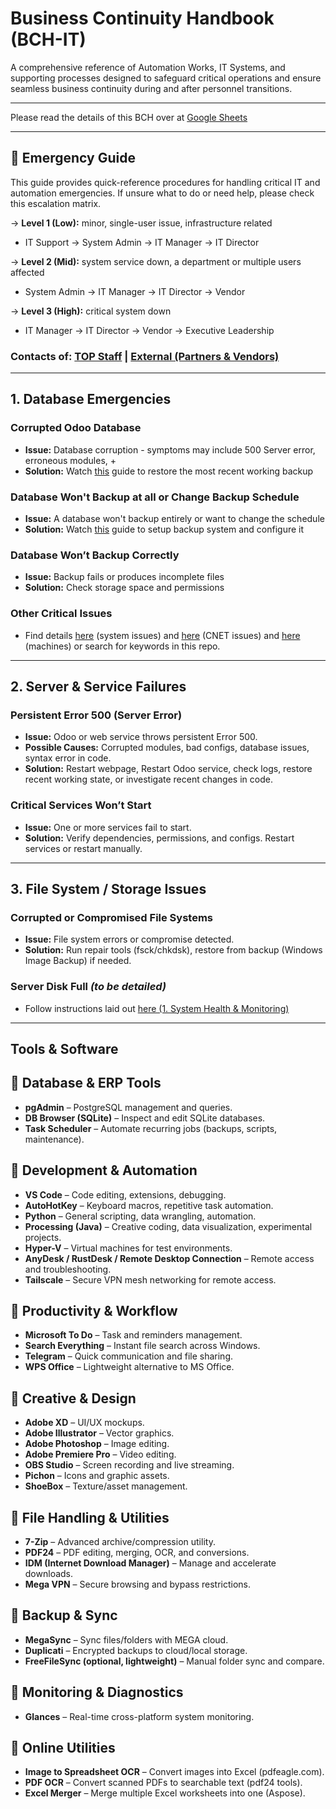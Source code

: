 # Business Continuity Handbook (BCH-IT)

A comprehensive reference of Automation Works, IT Systems, and supporting processes designed to safeguard critical operations and ensure seamless business continuity during and after personnel transitions.

---

Please read the details of this BCH over at [Google Sheets](https://docs.google.com/document/d/1_hEis_xVPHiJS8Y0dfEQNExM6SObiQz1FUnA3c57JGM/edit?tab=t.gknsv4hxkm6h)

---

## 🚨 Emergency Guide

This guide provides quick-reference procedures for handling critical IT and automation emergencies.
If unsure what to do or need help, please check this escalation matrix.

→ **Level 1 (Low):** minor, single-user issue, infrastructure related

- IT Support → System Admin → IT Manager → IT Director

→ **Level 2 (Mid):** system service down, a department or multiple users affected

- System Admin → IT Manager → IT Director → Vendor

→ **Level 3 (High):** critical system down

- IT Manager → IT Director → Vendor → Executive Leadership

### Contacts of: [TOP Staff](https://docs.google.com/document/d/1_hEis_xVPHiJS8Y0dfEQNExM6SObiQz1FUnA3c57JGM/edit?tab=t.p5r7sz95ao4n) | [External (Partners & Vendors)](https://docs.google.com/document/d/1_hEis_xVPHiJS8Y0dfEQNExM6SObiQz1FUnA3c57JGM/edit?tab=t.csmeknmtdzmk)

---

## 1. Database Emergencies

### Corrupted Odoo Database

- **Issue:** Database corruption - symptoms may include 500 Server error, erroneous modules, +
- **Solution:** Watch [this](https://youtu.be/aGOfS9IhpIw) guide to restore the most recent working backup

### Database Won't Backup at all or Change Backup Schedule

- **Issue:** A database won't backup entirely or want to change the schedule
- **Solution:** Watch [this](https://youtu.be/X_ZU2EnMgWg) guide to setup backup system and configure it

### Database Won’t Backup Correctly

- **Issue:** Backup fails or produces incomplete files
- **Solution:** Check storage space and permissions

### Other Critical Issues

- Find details [here](./Systems%20and%20Tools/System%20Errors%20and%20Fixes.md) (system issues) and [here](./Systems%20and%20Tools/ERP/CNET/Errors_and_Fixes.md) (CNET issues) and [here](/Production%20&%20Machines/Readme.md) (machines) or search for keywords in this repo.

---

## 2. Server & Service Failures

### Persistent Error 500 (Server Error)

- **Issue:** Odoo or web service throws persistent Error 500.
- **Possible Causes:** Corrupted modules, bad configs, database issues, syntax error in code.
- **Solution:** Restart webpage, Restart Odoo service, check logs, restore recent working state, or investigate recent changes in code.

### Critical Services Won’t Start

- **Issue:** One or more services fail to start.
- **Solution:** Verify dependencies, permissions, and configs. Restart services or restart manually.

---

## 3. File System / Storage Issues

### Corrupted or Compromised File Systems

- **Issue:** File system errors or compromise detected.
- **Solution:** Run repair tools (fsck/chkdsk), restore from backup (Windows Image Backup) if needed.

### Server Disk Full _(to be detailed)_

- Follow instructions laid out [here (1. System Health & Monitoring)](./Systems%20and%20Tools/Processes%20&%20Workflows.md)

---

## Tools & Software

## 🔹 Database & ERP Tools

- **pgAdmin** – PostgreSQL management and queries.
- **DB Browser (SQLite)** – Inspect and edit SQLite databases.
- **Task Scheduler** – Automate recurring jobs (backups, scripts, maintenance).

## 🔹 Development & Automation

- **VS Code** – Code editing, extensions, debugging.
- **AutoHotKey** – Keyboard macros, repetitive task automation.
- **Python** – General scripting, data wrangling, automation.
- **Processing (Java)** – Creative coding, data visualization, experimental projects.
- **Hyper-V** – Virtual machines for test environments.
- **AnyDesk / RustDesk / Remote Desktop Connection** – Remote access and troubleshooting.
- **Tailscale** – Secure VPN mesh networking for remote access.

## 🔹 Productivity & Workflow

- **Microsoft To Do** – Task and reminders management.
- **Search Everything** – Instant file search across Windows.
- **Telegram** – Quick communication and file sharing.
- **WPS Office** – Lightweight alternative to MS Office.

## 🔹 Creative & Design

- **Adobe XD** – UI/UX mockups.
- **Adobe Illustrator** – Vector graphics.
- **Adobe Photoshop** – Image editing.
- **Adobe Premiere Pro** – Video editing.
- **OBS Studio** – Screen recording and live streaming.
- **Pichon** – Icons and graphic assets.
- **ShoeBox** – Texture/asset management.

## 🔹 File Handling & Utilities

- **7-Zip** – Advanced archive/compression utility.
- **PDF24** – PDF editing, merging, OCR, and conversions.
- **IDM (Internet Download Manager)** – Manage and accelerate downloads.
- **Mega VPN** – Secure browsing and bypass restrictions.

## 🔹 Backup & Sync

- **MegaSync** – Sync files/folders with MEGA cloud.
- **Duplicati** – Encrypted backups to cloud/local storage.
- **FreeFileSync (optional, lightweight)** – Manual folder sync and compare.

## 🔹 Monitoring & Diagnostics

- **Glances** – Real-time cross-platform system monitoring.

## 🔹 Online Utilities

- **Image to Spreadsheet OCR** – Convert images into Excel (pdfeagle.com).
- **PDF OCR** – Convert scanned PDFs to searchable text (pdf24 tools).
- **Excel Merger** – Merge multiple Excel worksheets into one (Aspose).
